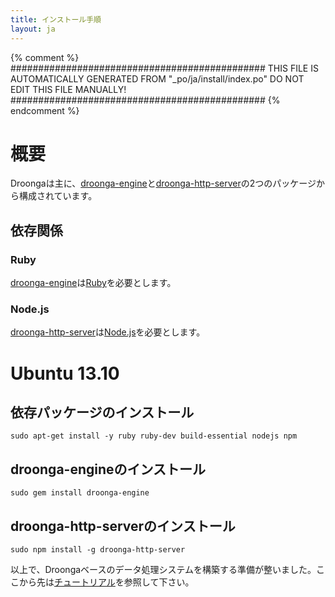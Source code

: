 ```yaml
---
title: インストール手順
layout: ja
---
```


{% comment %}
##############################################
  THIS FILE IS AUTOMATICALLY GENERATED FROM
  "_po/ja/install/index.po"
  DO NOT EDIT THIS FILE MANUALLY!
##############################################
{% endcomment %}


# 概要

Droongaは主に、[droonga-engine][]と[droonga-http-server][]の2つのパッケージから構成されています。

## 依存関係

### Ruby

[droonga-engine][]は[Ruby][]を必要とします。

### Node.js

[droonga-http-server][]は[Node.js][]を必要とします。


# Ubuntu 13.10

## 依存パッケージのインストール

    sudo apt-get install -y ruby ruby-dev build-essential nodejs npm

## droonga-engineのインストール

    sudo gem install droonga-engine

## droonga-http-serverのインストール

    sudo npm install -g droonga-http-server

以上で、Droongaベースのデータ処理システムを構築する準備が整いました。ここから先は[チュートリアル](/ja/tutorial/)を参照して下さい。

  [Ruby]: http://www.ruby-lang.org/
  [Node.js]: http://nodejs.org/
  [droonga-engine]: https://github.com/droonga/droonga-engine
  [droonga-http-server]: https://github.com/droonga/droonga-http-server
